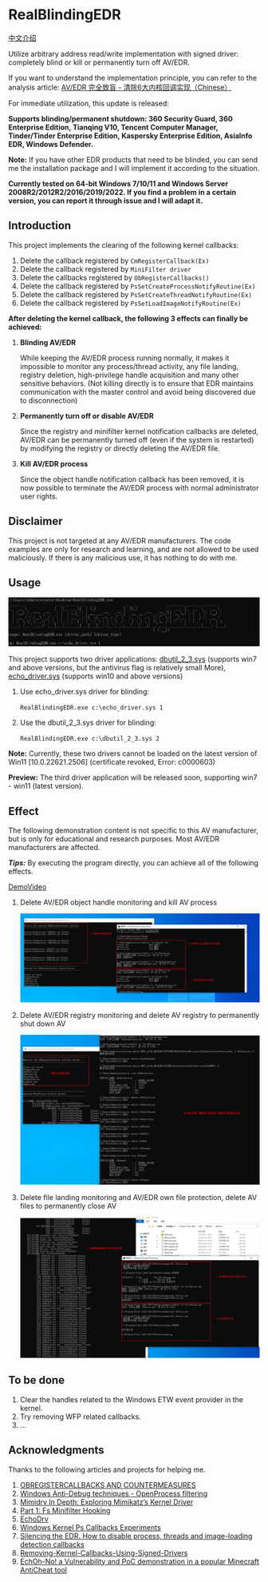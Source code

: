 # RealBlindingEDR

[中文介绍](README.zh_CN.md)

Utilize arbitrary address read/write implementation with signed driver: completely blind or kill or permanently turn off AV/EDR.

If you want to understand the implementation principle, you can refer to the analysis article: [AV/EDR 完全致盲 - 清除6大内核回调实现（Chinese）](https://mp.weixin.qq.com/s/ZMTjDMMdQoOczxzZ7OAGtA)

For immediate utilization, this update is released:

**Supports blinding/permanent shutdown: 360 Security Guard, 360 Enterprise Edition, Tianqing V10, Tencent Computer Manager, Tinder/Tinder Enterprise Edition, Kaspersky Enterprise Edition, AsiaInfo EDR, Windows Defender.**

**Note:** If you have other EDR products that need to be blinded, you can send me the installation package and I will implement it according to the situation.

**Currently tested on 64-bit Windows 7/10/11 and Windows Server 2008R2/2012R2/2016/2019/2022. If you find a problem in a certain version, you can report it through issue and I will adapt it.**


## Introduction

This project implements the clearing of the following kernel callbacks:

1. Delete the callback registered by `CmRegisterCallback(Ex)`
2. Delete the callback registered by `MiniFilter driver`
3. Delete the callbacks registered by `ObRegisterCallbacks()`
4. Delete the callback registered by `PsSetCreateProcessNotifyRoutine(Ex)`
5. Delete the callback registered by `PsSetCreateThreadNotifyRoutine(Ex)`
6. Delete the callback registered by `PsSetLoadImageNotifyRoutine(Ex)`

**After deleting the kernel callback, the following 3 effects can finally be achieved:**

1. **Blinding AV/EDR**
    
     While keeping the AV/EDR process running normally, it makes it impossible to monitor any process/thread activity, any file landing, registry deletion, high-privilege handle acquisition and many other sensitive behaviors. (Not killing directly is to ensure that EDR maintains communication with the master control and avoid being discovered due to disconnection)
    
2. **Permanently turn off or disable AV/EDR**
    
     Since the registry and minifilter kernel notification callbacks are deleted, AV/EDR can be permanently turned off (even if the system is restarted) by modifying the registry or directly deleting the AV/EDR file.
    
3. **Kill AV/EDR process**
    
     Since the object handle notification callback has been removed, it is now possible to terminate the AV/EDR process with normal administrator user rights.

## Disclaimer

This project is not targeted at any AV/EDR manufacturers. The code examples are only for research and learning, and are not allowed to be used maliciously. If there is any malicious use, it has nothing to do with me.

## Usage

![](assets/17025416387098.jpg)

This project supports two driver applications: [dbutil_2_3.sys](https://www.loldrivers.io/drivers/a4eabc75-edf6-4b74-9a24-6a26187adabf/) (supports win7 and above versions, but the antivirus flag is relatively small More), [echo_driver.sys](https://www.loldrivers.io/drivers/afb8bb46-1d13-407d-9866-1daa7c82ca63/) (supports win10 and above versions)

1. Use echo_driver.sys driver for blinding:
	
    `RealBlindingEDR.exe c:\echo_driver.sys 1`
	
2. Use the dbutil_2_3.sys driver for blinding:
	
    `RealBlindingEDR.exe c:\dbutil_2_3.sys 2`

**Note:** Currently, these two drivers cannot be loaded on the latest version of Win11 [10.0.22621.2506] (certificate revoked, Error: c0000603)
 
**Preview:** The third driver application will be released soon, supporting win7 - win11 (latest version).

## Effect
The following demonstration content is not specific to this AV manufacturer, but is only for educational and research purposes. Most AV/EDR manufacturers are affected.

***Tips:*** By executing the program directly, you can achieve all of the following effects.

[DemoVideo](Demovideo.mp4)

1. Delete AV/EDR object handle monitoring and kill AV process
	
     ![](assets/16984944785334.jpg)
2. Delete AV/EDR registry monitoring and delete AV registry to permanently shut down AV
	
     ![](assets/16984945058037.jpg)

3. Delete file landing monitoring and AV/EDR own file protection, delete AV files to permanently close AV
	
     ![](assets/16984950206880.jpg)
## To be done
1. Clear the handles related to the Windows ETW event provider in the kernel.
2. Try removing WFP related callbacks.
3. ...
## Acknowledgments

Thanks to the following articles and projects for helping me.

1. [OBREGISTERCALLBACKS AND COUNTERMEASURES](https://douggemhax.wordpress.com/2015/05/27/obregistercallbacks-and-countermeasures/)
2. [Windows Anti-Debug techniques - OpenProcess filtering](https://blog.xpnsec.com/anti-debug-openprocess/)
3. [Mimidrv In Depth: Exploring Mimikatz’s Kernel Driver](https://medium.com/@matterpreter/mimidrv-in-depth-4d273d19e148)
4. [Part 1: Fs Minifilter Hooking](https://aviadshamriz.medium.com/part-1-fs-minifilter-hooking-7e743b042a9d)
5. [EchoDrv](https://github.com/YOLOP0wn/EchoDrv)
6. [Windows Kernel Ps Callbacks Experiments](http://blog.deniable.org/posts/windows-callbacks/)
7. [Silencing the EDR. How to disable process, threads and image-loading detection callbacks](https://www.matteomalvica.com/blog/2020/07/15/silencing-the-edr/)
8. [Removing-Kernel-Callbacks-Using-Signed-Drivers](https://br-sn.github.io/Removing-Kernel-Callbacks-Using-Signed-Drivers/)
9. [EchOh-No! a Vulnerability and PoC demonstration in a popular Minecraft AntiCheat tool](https://ioctl.fail/echo-ac-writeup/)